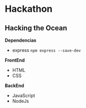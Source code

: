 # Hackathon

## Hacking the Ocean

**Dependencias**

* express `npm express --save-dev`

**FrontEnd**

* HTML
* CSS

**BackEnd**

* JavaScript
* NodeJs
